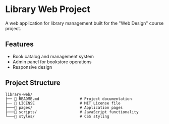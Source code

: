 # Library Web Project

A web application for library management built for the "Web Design" course project.

## Features
- Book catalog and management system
- Admin panel for bookstore operations
- Responsive design

## Project Structure
```
library-web/
├── 📄 README.md                  # Project documentation
├── 📄 LICENSE                    # MIT License file
├───📂 pages/                     # Application pages
├───📂 scripts/                   # JavaScript functionality
└───📂 styles/                    # CSS styling
```
